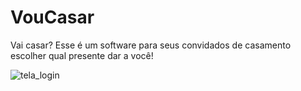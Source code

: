 # VouCasar
Vai casar? Esse é um software para seus convidados de casamento escolher qual presente dar a você!


![tela_login](https://github.com/user-attachments/assets/c3d9e1b1-b268-441c-aa68-f4b57292d2c8)
